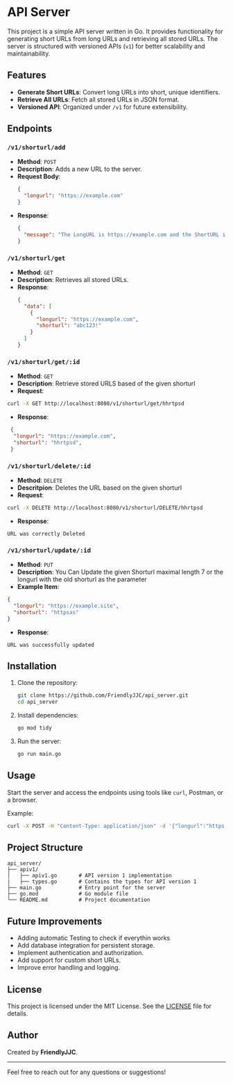 # API Server

This project is a simple API server written in Go. It provides functionality for generating short URLs from long URLs and retrieving all stored URLs. The server is structured with versioned APIs (`v1`) for better scalability and maintainability.

## Features

- **Generate Short URLs**: Convert long URLs into short, unique identifiers.
- **Retrieve All URLs**: Fetch all stored URLs in JSON format.
- **Versioned API**: Organized under `/v1` for future extensibility.

## Endpoints

### `/v1/shorturl/add`
- **Method**: `POST`
- **Description**: Adds a new URL to the server.
- **Request Body**:
  ```json
  {
    "longurl": "https://example.com"
  }
  ```
- **Response**:
  ```json
  {
    "message": "The LongURL is https://example.com and the ShortURL is abc123!"
  }
  ```

### `/v1/shorturl/get`
- **Method**: `GET`
- **Description**: Retrieves all stored URLs.
- **Response**:
  ```json
  {
    "data": [
      {
        "longurl": "https://example.com",
        "shorturl": "abc123!"
      }
    ]
  }
  ```

### `/v1/shorturl/get/:id`
- **Method**: `GET`
- **Description**: Retrieve stored URLS based of the given shorturl
- **Request**: 
```bash
curl -X GET http://localhost:8080/v1/shorturl/get/hhrtpsd
```  
- **Response**:
```json
 {
  "longurl": "https://example.com",
  "shorturl": "hhrtpsd",
 }
```
### `/v1/shorturl/delete/:id`
- **Method**: `DELETE`
- **Descritpion**: Deletes the URL based on the given shorturl
- **Request**:
```bash
curl -X DELETE http://localhost:8080/v1/shorturl/DELETE/hhrtpsd
``` 
- **Response**:
```
URL was correctly Deleted
```
### `/v1/shorturl/update/:id`
- **Method**: `PUT`
- **Description**: You Can Update the given Shorturl maximal length 7 or the longurl with the old shorturl as the parameter
- **Example Item**:
```json
{
  "longurl": "https://example.site",
  "shorturl": "httpsas"
}
```
- **Response**:
```
URL was successfully updated
``` 
## Installation

1. Clone the repository:
   ```bash
   git clone https://github.com/FriendlyJJC/api_server.git
   cd api_server
   ```

2. Install dependencies:
   ```bash
   go mod tidy
   ```

3. Run the server:
   ```bash
   go run main.go
   ```

## Usage

Start the server and access the endpoints using tools like `curl`, Postman, or a browser.

Example:
```bash
curl -X POST -H "Content-Type: application/json" -d '{"longurl":"https://example.com"}' http://localhost:8080/v1/shorturl/add
```

## Project Structure

```
api_server/
├── apiv1/
│   ├── apiv1.go       # API version 1 implementation
|   ├── types.go       # Contains the types for API version 1  
├── main.go            # Entry point for the server
├── go.mod             # Go module file
└── README.md          # Project documentation
```

## Future Improvements
- Adding automatic Testing to check if everythin works
- Add database integration for persistent storage.
- Implement authentication and authorization.
- Add support for custom short URLs.
- Improve error handling and logging.

## License

This project is licensed under the MIT License. See the [LICENSE](LICENSE) file for details.

## Author

Created by **FriendlyJJC**.

---

Feel free to reach out for any questions or suggestions!